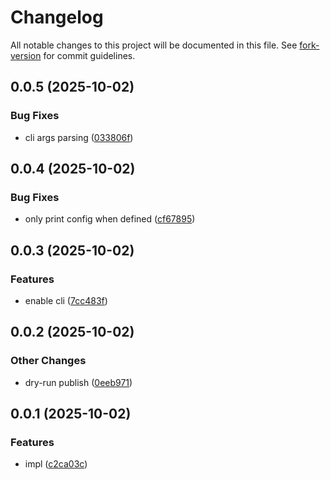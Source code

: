 # Changelog

All notable changes to this project will be documented in this file. See
[fork-version](https://github.com/eglavin/fork-version) for commit guidelines.

## 0.0.5 (2025-10-02)

### Bug Fixes

- cli args parsing
  ([033806f](https://github.com/hugojosefson/svg2png/commit/033806f79f3abd8f767e0c0d94e31b6a47a7953f))

## 0.0.4 (2025-10-02)

### Bug Fixes

- only print config when defined
  ([cf67895](https://github.com/hugojosefson/svg2png/commit/cf6789509ae92bc046e440b4f04eab42d84ddfc4))

## 0.0.3 (2025-10-02)

### Features

- enable cli
  ([7cc483f](https://github.com/hugojosefson/svg2png/commit/7cc483f0e6a3d05a861c7d7436bccf5d9dd252b3))

## 0.0.2 (2025-10-02)

### Other Changes

- dry-run publish
  ([0eeb971](https://github.com/hugojosefson/svg2png/commit/0eeb971a98ee1d109b2a15decc9f93a463009975))

## 0.0.1 (2025-10-02)

### Features

- impl
  ([c2ca03c](https://github.com/hugojosefson/resvg-deno/commit/c2ca03c2f0b778df1edf93721516bbe6dd1d28f3))
